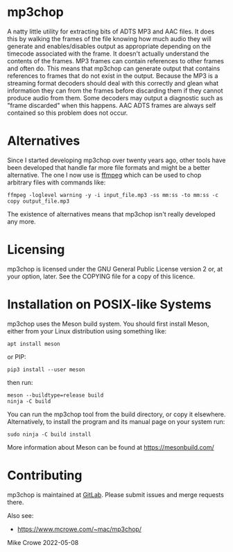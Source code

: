 mp3chop
=======

A natty little utility for extracting bits of ADTS MP3 and AAC
files. It does this by walking the frames of the file knowing how much
audio they will generate and enables/disables output as appropriate
depending on the timecode associated with the frame. It doesn't
actually understand the contents of the frames. MP3 frames can contain
references to other frames and often do. This means that mp3chop can
generate output that contains references to frames that do not exist
in the output. Because the MP3 is a streaming format decoders should
deal with this correctly and glean what information they can from the
frames before discarding them if they cannot produce audio from
them. Some decoders may output a diagnostic such as "frame discarded"
when this happens. AAC ADTS frames are always self contained so this
problem does not occur.

Alternatives
============
Since I started developing mp3chop over twenty years ago, other tools have
been developed that handle far more file formats and might be a better
alternative. The one I now use is [ffmpeg](https://ffmpeg.org/) which can
be used to chop arbitrary files with commands like:

```shell
ffmpeg -loglevel warning -y -i input_file.mp3 -ss mm:ss -to mm:ss -c copy output_file.mp3
```

The existence of alternatives means that mp3chop isn't really developed any
more.

Licensing
=========
mp3chop is licensed under the GNU General Public License version 2 or, at
your option, later. See the COPYING file for a copy of this licence.

Installation on POSIX-like Systems
==================================
mp3chop uses the Meson build system. You should first install Meson,
either from your Linux distribution using something like:

    apt install meson

or PIP:

    pip3 install --user meson

then run:

    meson --buildtype=release build
    ninja -C build

You can run the mp3chop tool from the build directory, or copy it
elsewhere. Alternatively, to install the program and its manual page
on your system run:

    sudo ninja -C build install

More information about Meson can be found at https://mesonbuild.com/

Contributing
============
mp3chop is maintained at [GitLab](https://gitlab.com/mp3chop/mp3chop). Please submit issues and merge requests there.

Also see:

- https://www.mcrowe.com/~mac/mp3chop/

Mike Crowe 2022-05-08
